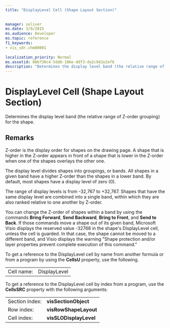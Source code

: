 ```yaml
---
title: "DisplayLevel Cell (Shape Layout Section)"
 
 
manager: soliver
ms.date: 3/9/2015
ms.audience: Developer
ms.topic: reference
f1_keywords:
- vis_sdr.chm80001
 
localization_priority: Normal
ms.assetid: 08b730c4-5dd8-106e-ddf3-da2c942e2ef6
description: "Determines the display level band (the relative range of Z-order grouping) for the shape."
---
```


# DisplayLevel Cell (Shape Layout Section)

Determines the display level band (the relative range of Z-order grouping) for the shape.
  
## Remarks

Z-order is the display order for shapes on the drawing page. A shape that is higher in the Z-order appears in front of a shape that is lower in the Z-order when one of the shapes overlays the other one. 
  
The display level divides shapes into groupings, or bands. All shapes in a given band have a higher Z-order than the shapes in a lower band. By default, most shapes have a display level of zero (0).
  
The range of display levels is from -32,767 to +32,767. Shapes that have the same display level are combined into a single band, within which they are also ranked relative to one another by Z-order.
  
You can change the Z-order of shapes within a band by using the commands **Bring Forward**, **Send Backward**, **Bring to Front**, and **Send to Back**. If those commands move a shape out of its given band, Microsoft Visio displays the reserved value -32768 in the shape's DisplayLevel cell, unless the cell is guarded. In that case, the shape cannot be moved to a different band, and Visio displays the warning "Shape protection and/or layer properties prevent complete execution of this command." 
  
To get a reference to the DisplayLevel cell by name from another formula or from a program by using the **CellsU** property, use the following. 
  
|||
|:-----|:-----|
|Cell name:  <br/> |DisplayLevel  <br/> |
   
To get a reference to the DisplayLevel cell by index from a program, use the **CellsSRC** property with the following arguments: 
  
|||
|:-----|:-----|
|Section index:  <br/> |**visSectionObject** <br/> |
|Row index:  <br/> |**visRowShapeLayout** <br/> |
|Cell index:  <br/> |**visSLODisplayLevel** <br/> |
   

